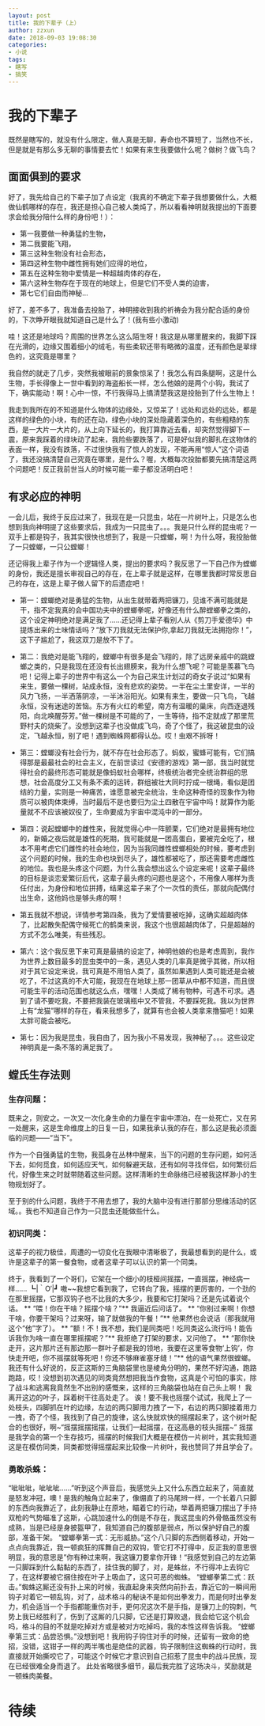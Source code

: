 ```yaml
---
layout: post
title: 我的下辈子（上）
author: zzxun
date: 2018-09-03 19:08:30
categories:
- 小说
tags:
- 瞎写
- 搞笑
---
```


# 我的下辈子 #

既然是瞎写的，就没有什么限定，做人真是无聊，寿命也不算短了，当然也不长，但是就是有那么多无聊的事情要去忙！如果有来生我要做什么呢？做树？做飞鸟？

## 面面俱到的要求 ##

好了，我先给自己的下辈子加了点设定（我真的不确定下辈子我想要做什么，大概做仙鹤哪样的存在，我还是担心自己被人类炖了，所以看看神明就我提出的下面要求会给我分陪什么样的身份吧！）：

+ 第一我要做一种勇猛的生物，
+ 第二我要能飞翔，
+ 第三这种生物没有社会形态，
+ 第四这种生物中雌性拥有她们应得的地位，
+ 第五在这种生物中爱情是一种超越肉体的存在，
+ 第六这种生物存在于现在的地球上，但是它们不受人类的迫害，
+ 第七它们自由而神秘…

<!--more-->
好了，差不多了，我准备去投胎了，神明接收到我的祈祷会为我分配合适的身份的，下次睁开眼我就知道自己是什么了！(我有些小激动)

哇！这还是地球吗？周围的世界怎么这么陌生呀！我这是从哪里醒来的，我脚下踩在光滑的，边缘又围着细小的绒毛，有些柔软还带有略微的温度，还有颜色是翠绿色的，这究竟是哪里？

我自然的就走了几步，突然我被眼前的景象惊呆了！我怎么有四条腿啊，这是什么生物，手长得像上一世中看到的海盗船长一样，怎么他娘的是两个小钩，我试了下，确实能动！啊！心中一惊，不行我得马上搞清楚我这是投胎到了什么生物上！

我走到我所在的不知道是什么物体的边缘处，又惊呆了！远处和远处的远处，都是这样的绿色的小块，有的还在动，绿色小块的深处隐藏着深色的，有些粗糙的东西，是一大片一大片的，从上向下延长的，我打算靠近去看，却突然觉得脚下一震，原来我踩着的绿块动了起来，我险些要跌落了，可是好似我的脚扎在这物体的表面一样，我没有跌落，不过很快我有了惊人的发现，不能再用“惊人”这个词语了，我还没搞清楚自己究竟在哪里，是什么？喔，大概每次投胎都要先搞清楚这两个问题吧！反正我前世当人的时候可能一辈子都没活明白吧！

## 有求必应的神明 ##

一会儿后，我终于反应过来了，我现在是一只昆虫，站在一片树叶上，只是怎么也想到我向神明提了这些要求后，我成为一只昆虫了。。。我是只什么样的昆虫呢？一双手上都是钩子，我其实很快也想到了，我是一只螳螂，啊！为什么呀，我投胎做了一只螳螂，一只公螳螂！

还记得我上辈子作为一个逻辑怪人类，提出的要求吗？我反思了一下自己作为螳螂的身份，我还是擅长审视自己的存在，在上辈子就是这样，在哪里我都时常反思自己的存在，这是上辈子做人留下的后遗症吧！

+ 第一：螳螂绝对是勇猛的生物，从出生就带着两把镰刀，见谁不满可能就是干，指不定我真的会中国功夫中的螳螂拳呢，好像还有什么醉螳螂拳之类的，这个设定神明绝对是满足我了……还记得上辈子看别人从《剪刀手爱德华》中提炼出来的土味情话吗？“放下刀我就无法保护你,拿起刀我就无法拥抱你！”，这下子尴尬了，我这双刀是放不下了。

+ 第二：我绝对是能飞翔的，螳螂中有很多是会飞翔的，除了远房亲戚中的跳螳螂之类的，只是我现在还没有长出翅膀来，我为什么想飞呢？可能是羡慕飞鸟吧！记得上辈子的世界中有这么一个为自己来生计划过的奇女子说过“如果有来生，要做一棵树，站成永恒，没有悲欢的姿势。一半在尘土里安详，一半的风力飞扬，一半洒落阴凉，一半沐浴阳光。如果有来生，要做一只飞鸟，飞越永恒，没有迷途的苦恼。东方有火红的希望，南方有温暖的巢床，向西逐退残阳，向北唤醒芬芳。”做一棵树是不可能的了，一生等待，指不定就成了那里荒野村夫的烧柴了。没想到这辈子也没做成飞鸟，奇了个怪了，我这破昆虫的设定，飞越永恒，别了吧！遇到蜘蛛网都得认怂。哎！虫艰不拆呀！

+ 第三：螳螂没有社会行为，就不存在社会形态了。蚂蚁，蜜蜂可能有，它们搞得那是最最社会的社会主义，在前世读过《安德的游戏》第一部，我当时就觉得社会的最终形态可能就是像蚂蚁社会哪样，终极统治者完全统治群组的思想，社会高度分工又有条不紊的运转，群组被壮大同时拧成一根绳，看似是团结的力量，实则是一种痛苦，谁愿意被完全统治，生命这种奇怪的现象作为物质可以被肉体束缚，当时最后不是也要归为尘土四散在宇宙中吗！就算作为能量就不不应该被奴役了，生命要成为宇宙中混沌中的一部分。

+ 第四：说起螳螂中的雌性来，我就觉得心中一阵颤栗，它们绝对是最拥有地位的，新婚之夜后就是雄性的死期，我可能就是一团高蛋白，要被完全吃了，根本不用考虑它们雌性的社会地位，因为当我同雌性螳螂相处的时候，要考虑到这个问题的时候，我的生命也块到尽头了，雄性都被吃了，那还需要考虑雌性的地位。我也是头疼这个问题，为什么我会想出这么个设定来呢！这辈子最终的目标是谈恋爱繁衍后代，这辈子最头疼的问题也是这个，不用像人哪样为责任付出，为身份和地位拼搏，结果这辈子来了个一次性的责任，那就向配偶付出生命，这他妈也是够头疼的啊！

+ 第五我就不想说，详情参考第四条，我为了爱情要被吃掉，这确实超越肉体了，比起散失配偶守候死亡的鹤类来说，我这个也很超越肉体了，只是超越的方式不怎么唯美，有些残忍。

+ 第六：这个我反思下来可真是最搞的设定了，神明他娘的也是考虑周到，我作为世界上数目最多的昆虫类中的一条，遇见人类的几率真是微乎其微，所以相对于其它设定来说，我可真是不用怕人类了，虽然如果遇到人类可能还是会被吃了，不过这真的不大可能，我现在在地球上那一团草从中都不知道，而且很可能生平的活动范围也就这么点，嘿嘿！人类成了稀有物种，可遇不可求。遇到了请不要吃我，不要把我装在玻璃瓶中又不管我，不要踩死我。我以为世界上有“龙猫”哪样的存在，看来我想多了，就算有也会被人类拿来撸猫吧！如果太胖可能会被吃。

+ 第七：因为我是昆虫，我自由了，因为我小不易发现，我神秘了。。。这些设定神明真是一条不落的满足我了。

## 螳氏生存法则 ##

### 生存问题： ###

既来之，则安之。一次又一次化身生命的力量在宇宙中漂泊，在一处死亡，又在另一处醒来，这是生命维度上的日复一日，如果我承认我的存在，那么这是我必须面临的问题——“当下”。

作为一个自强勇猛的生物，我孤身在丛林中醒来，当下的问题的生存问题，如何活下去，如何觅食，如何适应天气，如何躲避天敌，还有如何寻找伴侣，如何繁衍后代，好像生来之时就带随着这些问题。这样清晰的生命脉络已经被我这样渺小的生物规划好了。

至于别的什么问题，我终于不用去想了，我的大脑中没有进行那部分思维活动的区域。。我也不知道自己作为一只昆虫还能做些什么。

### 初识同类： ###

这辈子的视力极佳，周遭的一切变化在我眼中清晰极了，我最想看到的是什么，或许是这辈子的第一餐食物，或者这辈子可以认识的第一个同类。

终于，我看到了一个哥们，它架在一个细小的枝桠间摇摆，一直摇摆，神经病一样……
┗|｀O′|┛ 嗷~~我想它看到我了，它转向了我，摇摆的更厉害的，一个劲的在那里摇摆，它那双钩子也不比我的大多少，我要和它打架吗？还是先试着说个话。
** “喂！你在干啥？摇摆个啥？”** 我逼近后问话了。
** “你别过来啊！你想干啥，你要干架吗？过来呀，输了就做我的午餐！”** 他果然也会说话（那我就用这个“他”字了）。
** “额！不！我不想，我们是同类吧！吃同类这么流行吗！能告诉我你为啥一直在哪里摇摆呢？”** 我拒绝了打架的要求，又问他了。
** “那你快走开，这片那片还有那边那一群叶子都是我的领地，我要在这里等食物‘上钩’，你快走开吧，你不摇摆就等死吧！你还不够麻雀塞牙缝！”** 他的语气果然很螳螂。
我还有什么好说的，反正这斯的三角脑袋里也是棱角分明的，果然不好沟通，跑路跑路，哎！没想到初次遇见的同类竟然想把我当作食物，这真是个可怕的事实，除了战斗和逃离我竟然生不出别的感慨来，这样的三角脑袋也站在自己头上啊！
我离开这边的叶子，踩着树干往高处走了。
诶！要不我也摇摆个试试，我爬上了一处枝头，四脚抓在叶的边缘，左边的两只脚用力拽了一下，右边的两只脚接着用力一拽，奇了个怪，我找到了自己的旋律，这么快就欢快的摇摆起来了，这个树叶配合的也很好，啊~“摇摆摇摆摇摆，让我们一起摇摆，在这高悬的枝头摇摆~”
摇摆是我学会的第一个生存技巧，摇摆的时候我们大概是在模仿一片树叶，其实我知道这是在模仿同类，同类都觉得摇摆起来比较像一片树叶，我也赞同了并且学会了。

### 勇敢杀蛛： ###

“呲呲呲，呲呲呲……”听到这个声音后，我感觉头上又什么东西立起来了，简直就是怒发冲冠，噢！是我的触角立起来了，像绷直了的马尾辫一样，一个长着八只脚的东西向我靠近了，此刻我静止在原地，瞄着它的行动，举着两把镰刀摆出了手持双枪的气势瞄准了这斯，心跳加速什么的倒是不存在，我这昆虫的外骨骼虽然没有成熟，当是已经是身披盔甲了，我知道自己的腹部是弱点，所以保护好自己的腹部，准备干架。
“螳螂拳第一式：无形威胁。”这个八只脚的东西侧着移动，开始一点点向我靠近，我一顿疯狂的挥舞自己的双钩，管它打不打得中，反正我的意思很明显，我的意思是”你有种过来啊，我这镰刀要拿你开锋！“我感觉到自己的左边第一只脚踩到什么黏黏的东西了，挂住我的脚了，对，是蛛丝，不行得冲上去钩它了，在这样要被它捆住按在叶子上吸血了，这只可恶的蜘蛛。
“螳螂拳第二式：跃击。”蜘蛛这厮还没有扑上来的时候，我直起身来突然向前扑去，靠近它的一瞬间用钩子对着它一顿乱钩，对了，战术格斗的秘诀不是如何出拳发力，而是何时出拳发力，机会适当一个手指都能重伤对手，更何况这次不是手指，是镰刀上的钩刺，气势上我已经胜利了，伤到了这厮的几只脚，它还是打算败退，我会给它这个机会吗，格斗的目的不就是吃掉对方或是被对方吃掉吗，我的本性这样告诉我。
“螳螂拳第三式：品尝恐惧。”没想到吧！我用钩子钩住对手的时候，还留有一致命的绝招，没错，这钳子一样的两半嘴也是绝佳的武器，钩子限制住这蜘蛛的行动时，我直接就开始撕咬它了，可能这个时候它才意识到自己招惹了昆虫中的战斗民族，现在已经很难全身而退了。
此处省略很多细节，最后我完胜了这场决斗，奖励就是一顿蛛肉美餐。

# 待续 #
